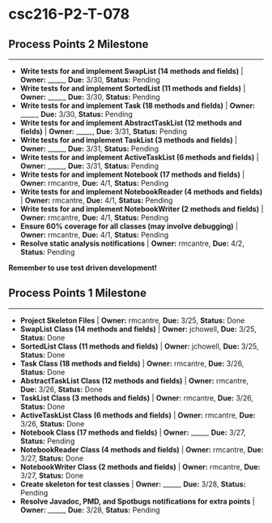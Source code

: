 # csc216-P2-T-078

## Process Points 2 Milestone
---
- **Write tests for and implement SwapList (14 methods and fields)** | **Owner:** _____, **Due:** 3/30, **Status:** Pending
- **Write tests for and implement SortedList (11 methods and fields)** | **Owner:** _____, **Due:** 3/30, **Status:** Pending
- **Write tests for and implement Task (18 methods and fields)** | **Owner:** _____, **Due:** 3/30, **Status:** Pending
- **Write tests for and implement AbstractTaskList (12 methods and fields)** | **Owner:** _____, **Due:** 3/31, **Status:** Pending
- **Write tests for and implement TaskList (3 methods and fields)** | **Owner:** _____, **Due:** 3/31, **Status:** Pending
- **Write tests for and implement ActiveTaskList (6 methods and fields)** | **Owner:** _____, **Due:** 3/31, **Status:** Pending
- **Write tests for and implement Notebook (17 methods and fields)** | **Owner:** rmcantre, **Due:** 4/1, **Status:** Pending
- **Write tests for and implement NotebookReader (4 methods and fields)** | **Owner:** rmcantre, **Due:** 4/1, **Status:** Pending
- **Write tests for and implement NotebookWriter (2 methods and fields)** | **Owner:** rmcantre, **Due:** 4/1, **Status:** Pending
- **Ensure 60% coverage for all classes (may involve debugging)** | **Owner:** rmcantre, **Due:** 4/1, **Status:** Pending
- **Resolve static analysis notifications** | **Owner:** rmcantre, **Due:** 4/2, **Status:** Pending

**Remember to use test driven development!**

## Process Points 1 Milestone
---
- **Project Skeleton Files** | **Owner:** rmcantre, **Due:** 3/25, **Status:** Done
- **SwapList Class (14 methods and fields)** | **Owner:** jchowell, **Due:** 3/25, **Status:** Done
- **SortedList Class (11 methods and fields)** | **Owner:** jchowell, **Due:** 3/25, **Status:** Done
- **Task Class (18 methods and fields)** | **Owner:** rmcantre, **Due:** 3/26, **Status:** Done
- **AbstractTaskList Class (12 methods and fields)** | **Owner:** rmcantre, **Due:** 3/26, **Status:** Done
- **TaskList Class (3 methods and fields)** | **Owner:** rmcantre, **Due:** 3/26, **Status:** Done
- **ActiveTaskList Class (6 methods and fields)** | **Owner:** rmcantre, **Due:** 3/26, **Status:** Done
- **Notebook Class (17 methods and fields)** | **Owner:** _____, **Due:** 3/27, **Status:** Pending
- **NotebookReader Class (4 methods and fields)** | **Owner:** rmcantre, **Due:** 3/27, **Status:** Done
- **NotebookWriter Class (2 methods and fields)** | **Owner:** rmcantre, **Due:** 3/27, **Status:** Done
- **Create skeleton for test classes** | **Owner:** _____, **Due:** 3/28, **Status:** Pending
- **Resolve Javadoc, PMD, and Spotbugs notifications for extra points** | **Owner:** _____, **Due:** 3/28, **Status:** Pending
